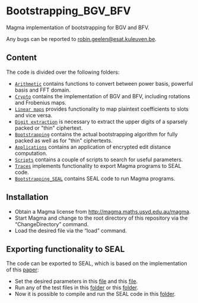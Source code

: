 # Bootstrapping_BGV_BFV

Magma implementation of bootstrapping for BGV and BFV.

Any bugs can be reported to robin.geelen@esat.kuleuven.be.

## Content

The code is divided over the following folders:
* [`Arithmetic`](Arithmetic) contains functions to convert between power basis, powerful basis and FFT domain.
* [`Crypto`](Crypto) contains the implementation of BGV and BFV, including rotations and Frobenius maps.
* [`Linear maps`](Linear%20maps) provides functionality to map plaintext coefficients to slots and vice versa.
* [`Digit extraction`](Digit%20extraction) is necessary to extract the upper digits of a sparsely packed or "thin" ciphertext.
* [`Bootstrapping`](Bootstrapping) contains the actual bootstrapping algorithm for fully packed as well as for "thin" ciphertexts.
* [`Applications`](Applications) contains an application of encrypted edit distance computation.
* [`Scripts`](Scripts) contains a couple of scripts to search for useful parameters.
* [`Traces`](Traces) implements functionality to export Magma programs to SEAL code.
* [`Bootstrapping_SEAL`](Bootstrapping_SEAL) contains SEAL code to run Magma programs.

## Installation

* Obtain a Magma license from http://magma.maths.usyd.edu.au/magma.
* Start Magma and change to the root directory of this repository via the “ChangeDirectory” command.
* Load the desired file via the “load” command.

## Exporting functionality to SEAL

The code can be exported to SEAL, which is based on the implementation of this [paper](https://eprint.iacr.org/2023/1304):
* Set the desired parameters in this [file](Crypto/Params.m) and this [file](Bootstrapping_SEAL/seal.cpp).
* Run any of the test files in this [folder](Bootstrapping) or this [folder](Applications).
* Now it is possible to compile and run the SEAL code in this [folder](Bootstrapping_SEAL).
